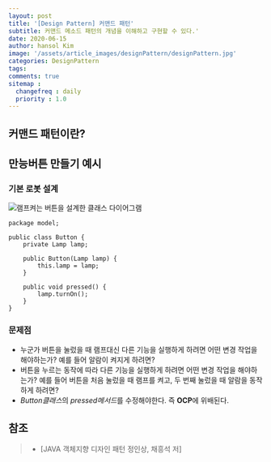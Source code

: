 ```yaml
---
layout: post
title: '[Design Pattern] 커맨드 패턴'
subtitle: 커맨드 메소드 패턴의 개념을 이해하고 구현할 수 있다.'
date: 2020-06-15
author: hansol Kim
image: '/assets/article_images/designPattern/designPattern.jpg'
categories: DesignPattern
tags: 
comments: true
sitemap :
  changefreq : daily
  priority : 1.0
---
```


## 커맨드 패턴이란?

<!-- * 행위를 클래스로 캡슐화하여 동적으로 행위를 자유롭게 바꿀 수 있는 패턴이다. 즉, 전략을 쉽게 바꿀 수 있도록 해주는 디자인 패턴이다. -->

<!-- ## 스트래티지 패턴 클래스 다이어그램
![스트래티지 패턴 클래스 다이어그램](https://user-images.githubusercontent.com/31653025/83719238-9d5f3880-a671-11ea-8d15-ea0d2153bede.PNG)

* Strategy : 인터페이스나 추상클래스로 외부에서 동일한 방식으로 알고리즘을 호출하는 방법을 명시

* ConcreteStrategy : 스트래티지 패턴에서 명시한 알고리즘을 실제로 구현한 클래스

* Context : 스트래티지 패턴을 이용하는 역할을 수행하며, ConcreteStrategy를 바꿀 수 있도록 setter메서드(집약 관계)를 제공 -->

## 만능버튼 만들기 예시

### 기본 로봇 설계
![램프켜는 버튼을 설계한 클래스 다이어그램](https://user-images.githubusercontent.com/31653025/84618058-e9c93480-af0b-11ea-9bdf-d4e522ae0a35.PNG)

```
package model;

public class Button {
	private Lamp lamp;
	
	public Button(Lamp lamp) {
		this.lamp = lamp;
	}
	
	public void pressed() {
		lamp.turnOn();
	}
}
```

### 문제점
* 누군가 버튼을 눌렀을 때 램프대신 다른 기능을 실행하게 하려면 어떤 변경 작업을 해야하는가? 예를 들어 알람이 켜지게 하려면?
* 버튼을 누르는 동작에 따라 다른 기능을 실행하게 하려면 어떤 변경 작업을 해야하는가? 예를 들어 버튼을 처음 눌렀을 때 램프를 켜고, 두 번째 눌렀을 때 알람을 동작하게 하려면?
* *Button클래스*의 *pressed메서드*를 수정해야한다. 즉 **OCP**에 위배된다.

<!-- ### 해결책
* 무엇이 변화되었는지 찾아야한다.
* 변화된 것을 클래스로 캡슐화해야 한다.
* **이동**과 **공격** 방법이 변화되었기 때문에 이를 클래스로 캡슐화한다.

### 공격과 이동전략 인터페이스 설계
![공격과 이동전략 인터페이스 설계](https://user-images.githubusercontent.com/31653025/83720447-0ba4fa80-a674-11ea-853d-a0172d7c2f0c.PNG)

### 개선된 설계
![개선된 설계 다이어그램](https://user-images.githubusercontent.com/31653025/83720482-1d869d80-a674-11ea-8095-a19b5efc6ca9.PNG)

![Context에서 Setter생성](https://user-images.githubusercontent.com/31653025/83720534-2f684080-a674-11ea-9b06-4d9d281b42ff.png)

* Context인 **Robot**에서 **Strategy**를 사용할 수 있도록 **setter메소드**가 필요하다.
* 이렇게 변경된 구조는 향후 등장할 이동 방식과 공격 방식의 변화뿐만 아니라 현재 변화도 잘 처리할 수 있게 된다.
* Strategy Interface가 변화에 대한 일종의 **방화벽**역할을 수행하여 Robot클래스의 변경을 차단한다.(OCP만족하는 설계) -->

## 참조
> - [JAVA 객체지향 디자인 패턴 정인상, 채흥석 저]